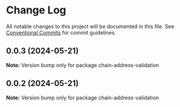 # Change Log

All notable changes to this project will be documented in this file.
See [Conventional Commits](https://conventionalcommits.org) for commit guidelines.

## 0.0.3 (2024-05-21)

**Note:** Version bump only for package chain-address-validation





## 0.0.2 (2024-05-21)

**Note:** Version bump only for package chain-address-validation
